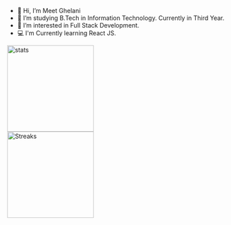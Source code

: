 - 👋 Hi, I’m Meet Ghelani
- 🌱 I’m studying B.Tech in Information Technology. Currently in Third Year. 
- 👀 I’m interested in Full Stack Development.
- 💻 I'm Currently learning React JS. 
<!---
meet2960/meet2960 is a ✨ special ✨ repository because its `README.md` (this file) appears on your GitHub profile.
You can click the Preview link to take a look at your changes.
--->
<div style="display:grid">
<!-- <img src="https://github-readme-stats-eight-theta.vercel.app/api/top-langs/?username=meet2960&layout=compact&langs_count=8&hide_border=true" alt="Programming_Stats" > -->
<img src="https://github-readme-stats.vercel.app/api?username=meet2960&show_icons=true&hide_border=true)&nbsp;&nbsp;" alt="stats" height="200px">
<img src="https://github-readme-streak-stats.herokuapp.com/?user=meet2960&theme=highcontrast" alt="Streaks" height="200px">
</div>

